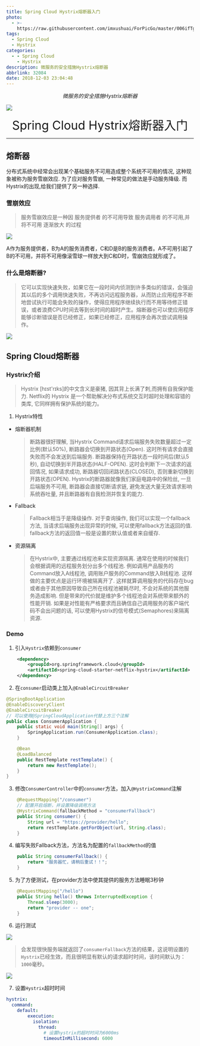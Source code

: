 ```yaml
---
title: Spring Cloud Hystrix熔断器入门
photo:
  - >-
    https://raw.githubusercontent.com/imxushuai/ForPicGo/master/006ifTg0gy1fxtylsthm1j30mb08fac1.jpg
tags:
  - Spring Cloud
  - Hystrix
categories:
  - - Spring Cloud
    - Hystrix
description: 微服务的安全措施Hystrix熔断器
abbrlink: 32084
date: 2018-12-03 23:04:48
---
```


<center><i>微服务的安全措施Hystrix熔断器</i></center>

![](https://raw.githubusercontent.com/imxushuai/ForPicGo/master/006ifTg0gy1fxtylsthm1j30mb08fac1.jpg)

<!-- more -->

<center><font size="6px">Spring Cloud Hystrix熔断器入门</font></center>


---
## 熔断器

分布式系统中经常会出现某个基础服务不可用造成整个系统不可用的情况, 这种现象被称为服务雪崩效应. 为了应对服务雪崩, 一种常见的做法是手动服务降级. 而Hystrix的出现,给我们提供了另一种选择.

### 雪崩效应
  > 服务雪崩效应是一种因 服务提供者 的不可用导致 服务调用者 的不可用,并将不可用 逐渐放大 的过程

  ![](https://raw.githubusercontent.com/imxushuai/ForPicGo/master/006ifTg0gy1fxtyw891u2j30ak0cyaep.jpg)
  
  A作为服务提供者，B为A的服务消费者，C和D是B的服务消费者。A不可用引起了B的不可用，并将不可用像滚雪球一样放大到C和D时，雪崩效应就形成了。
    
### 什么是熔断器?

  > 它可以实现快速失败，如果它在一段时间内侦测到许多类似的错误，会强迫其以后的多个调用快速失败，不再访问远程服务器，从而防止应用程序不断地尝试执行可能会失败的操作，使得应用程序继续执行而不用等待修正错误，或者浪费CPU时间去等到长时间的超时产生。熔断器也可以使应用程序能够诊断错误是否已经修正，如果已经修正，应用程序会再次尝试调用操作。
  
  ![](https://raw.githubusercontent.com/imxushuai/ForPicGo/master/006ifTg0gy1fxtyzbf2snj30dv06zwgz.jpg)
  
## Spring Cloud熔断器

### Hystrix介绍

> Hystrix [hɪst'rɪks]的中文含义是豪猪, 因其背上长满了刺,而拥有自我保护能力. Netflix的 Hystrix 是一个帮助解决分布式系统交互时超时处理和容错的类库, 它同样拥有保护系统的能力。

1. Hystrix特性
  - 熔断器机制
    > 断路器很好理解, 当Hystrix Command请求后端服务失败数量超过一定比例(默认50%), 断路器会切换到开路状态(Open). 这时所有请求会直接失败而不会发送到后端服务. 断路器保持在开路状态一段时间后(默认5秒), 自动切换到半开路状态(HALF-OPEN). 这时会判断下一次请求的返回情况, 如果请求成功, 断路器切回闭路状态(CLOSED), 否则重新切换到开路状态(OPEN). Hystrix的断路器就像我们家庭电路中的保险丝, 一旦后端服务不可用, 断路器会直接切断请求链, 避免发送大量无效请求影响系统吞吐量, 并且断路器有自我检测并恢复的能力.

  - Fallback
    > Fallback相当于是降级操作. 对于查询操作, 我们可以实现一个fallback方法, 当请求后端服务出现异常的时候, 可以使用fallback方法返回的值. fallback方法的返回值一般是设置的默认值或者来自缓存.

  - 资源隔离
    > 在Hystrix中, 主要通过线程池来实现资源隔离. 通常在使用的时候我们会根据调用的远程服务划分出多个线程池. 例如调用产品服务的Command放入A线程池, 调用账户服务的Command放入B线程池. 这样做的主要优点是运行环境被隔离开了. 这样就算调用服务的代码存在bug或者由于其他原因导致自己所在线程池被耗尽时, 不会对系统的其他服务造成影响. 但是带来的代价就是维护多个线程池会对系统带来额外的性能开销. 如果是对性能有严格要求而且确信自己调用服务的客户端代码不会出问题的话, 可以使用Hystrix的信号模式(Semaphores)来隔离资源.

### Demo

1. 引入`Hystrix`依赖到`consumer`
```xml
    <dependency>
        <groupId>org.springframework.cloud</groupId>
        <artifactId>spring-cloud-starter-netflix-hystrix</artifactId>
    </dependency>
```

2. 在`consumer`启动类上加入`@EnableCircuitBreaker`
```java
@SpringBootApplication
@EnableDiscoveryClient
@EnableCircuitBreaker
// 可以使用@SpringCloudApplication代替上方三个注解
public class ConsumerApplication {
    public static void main(String[] args) {
        SpringApplication.run(ConsumerApplication.class);
    }

    @Bean
    @LoadBalanced
    public RestTemplate restTemplate() {
        return new RestTemplate();
    }
}
```

3. 修改`ConsumerController`中的`consumer`方法，加入`@HystrixCommand`注解
```java
    @RequestMapping("/consumer")
    // 配置开启熔断，并设置降级调用方法
    @HystrixCommand(fallbackMethod = "consumerFallback")
    public String consumer() {
        String url = "https://provider/hello";
        return restTemplate.getForObject(url, String.class);
    }
```

4. 编写失败Fallback方法，方法名为配置的`fallbackMethod`的值
```java
    public String consumerFallback() {
        return "服务器忙，请稍后重试！！";
    }
```

5. 为了方便测试，在provider方法中使其提供的服务方法睡眠3秒钟
```java
    @RequestMapping("/hello")
    public String hello() throws InterruptedException {
        Thread.sleep(3000);
        return "provider -- one";
    }
```

6. 运行测试

  ![](https://raw.githubusercontent.com/imxushuai/ForPicGo/master/006ifTg0gy1fxtznnuth1j30as032dfv.jpg)

  > 会发现很快服务端就返回了`consumerFallback`方法的结果，这说明设置的`Hystrix`已经生效，而且很明显有默认的请求超时时间，该时间默认为：`1000`毫秒。

  ![](https://raw.githubusercontent.com/imxushuai/ForPicGo/master/006ifTg0gy1fxtztnweehj310607uwgl.jpg)
  
7. 设置`Hystrix`超时时间
```yml
hystrix:
  command:
  	default:
        execution:
          isolation:
            thread:
              # 设置hystrix的超时时间为6000ms
              timeoutInMillisecond: 6000 
```

